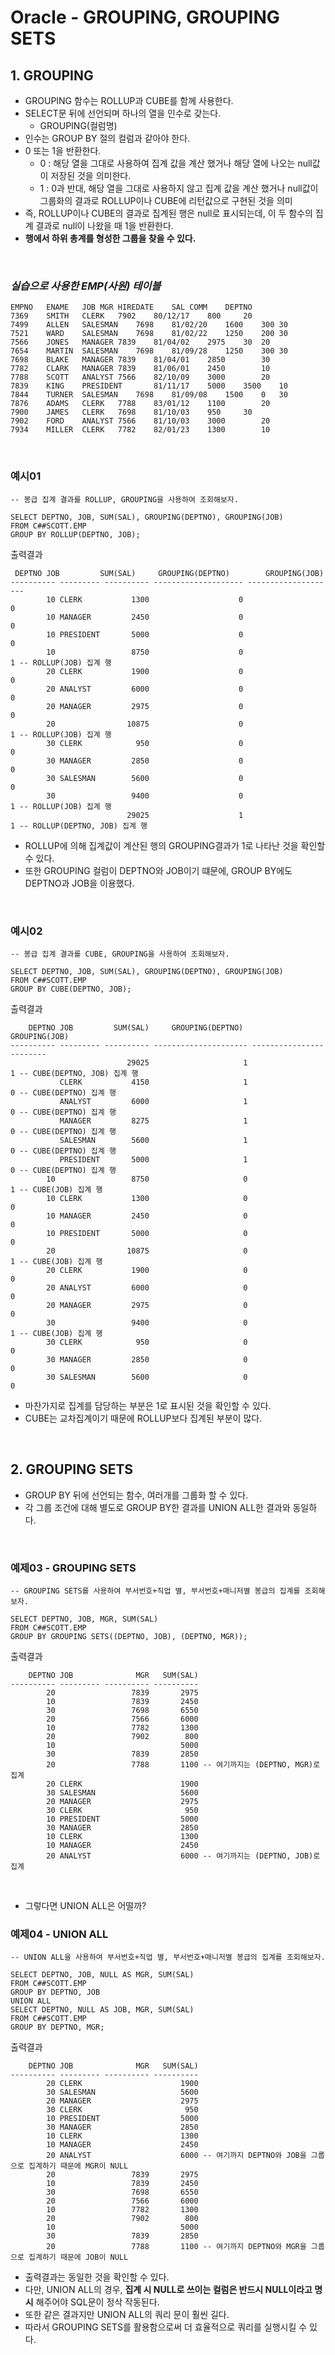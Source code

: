 # Oracle - GROUPING, GROUPING SETS

## 1. GROUPING
- GROUPING 함수는 ROLLUP과 CUBE를 함께 사용한다.
- SELECT문 뒤에 선언되며 하나의 열을 인수로 갖는다.
  - GROUPING(컬럼명)
- 인수는 GROUP BY 절의 컬럼과 같아야 한다.
- 0 또는 1을 반환한다.
  - 0 : 해당 열을 그대로 사용하여 집계 값을 계산 했거나 해당 열에 나오는 null값이 저장된 것을 의미한다.
  - 1 : 0과 반대, 해당 열을 그대로 사용하지 않고 집계 값을 계산 했거나 null값이 그룹화의 결과로 ROLLUP이나 CUBE에 리턴값으로 구현된 것을 의미
- 즉, ROLLUP이나 CUBE의 결과로 집계된 행은 null로 표시되는데, 이 두 함수의 집계 결과로 null이 나왔을 때 1을 반환한다.
- __행에서 하위 총계를 형성한 그룹을 찾을 수 있다.__

<br/>

### _실습으로 사용한 EMP(사원) 테이블_
```oracle
EMPNO	ENAME	JOB	MGR	HIREDATE	SAL	COMM	DEPTNO
7369	SMITH	CLERK	7902	80/12/17	800		20
7499	ALLEN	SALESMAN	7698	81/02/20	1600	300	30
7521	WARD	SALESMAN	7698	81/02/22	1250	200	30
7566	JONES	MANAGER	7839	81/04/02	2975	30	20
7654	MARTIN	SALESMAN	7698	81/09/28	1250	300	30
7698	BLAKE	MANAGER	7839	81/04/01	2850		30
7782	CLARK	MANAGER	7839	81/06/01	2450		10
7788	SCOTT	ANALYST	7566	82/10/09	3000		20
7839	KING	PRESIDENT		81/11/17	5000	3500	10
7844	TURNER	SALESMAN	7698	81/09/08	1500	0	30
7876	ADAMS	CLERK	7788	83/01/12	1100		20
7900	JAMES	CLERK	7698	81/10/03	950		30
7902	FORD	ANALYST	7566	81/10/03	3000		20
7934	MILLER	CLERK	7782	82/01/23	1300		10
```

<br/>


### 예시01
```oracle
-- 봉급 집계 결과를 ROLLUP, GROUPING을 사용하여 조회해보자.

SELECT DEPTNO, JOB, SUM(SAL), GROUPING(DEPTNO), GROUPING(JOB)
FROM C##SCOTT.EMP
GROUP BY ROLLUP(DEPTNO, JOB);
```
출력결과
```oracle
 DEPTNO JOB         SUM(SAL)     GROUPING(DEPTNO)        GROUPING(JOB)
---------- --------- ---------- -------------------- --------------------
        10 CLERK           1300                    0                    0
        10 MANAGER         2450                    0                    0
        10 PRESIDENT       5000                    0                    0
        10                 8750                    0                    1 -- ROLLUP(JOB) 집계 행
        20 CLERK           1900                    0                    0
        20 ANALYST         6000                    0                    0
        20 MANAGER         2975                    0                    0
        20                10875                    0                    1 -- ROLLUP(JOB) 집계 행
        30 CLERK            950                    0                    0
        30 MANAGER         2850                    0                    0
        30 SALESMAN        5600                    0                    0
        30                 9400                    0                    1 -- ROLLUP(JOB) 집계 행
                          29025                    1                    1 -- ROLLUP(DEPTNO, JOB) 집계 행
```
- ROLLUP에 의해 집계값이 계산된 행의 GROUPING결과가 1로 나타난 것을 확인할 수 있다.
- 또한 GROUPING 컬럼이 DEPTNO와 JOB이기 떄문에, GROUP BY에도 DEPTNO과 JOB을 이용했다.

<br/>

### 예시02
```oracle
-- 봉급 집계 결과를 CUBE, GROUPING을 사용하여 조회해보자.

SELECT DEPTNO, JOB, SUM(SAL), GROUPING(DEPTNO), GROUPING(JOB)
FROM C##SCOTT.EMP
GROUP BY CUBE(DEPTNO, JOB);
```
출력결과
```oracle
    DEPTNO JOB         SUM(SAL)     GROUPING(DEPTNO)            GROUPING(JOB)
---------- --------- ---------- --------------------- ------------------------
                          29025                     1                        1 -- CUBE(DEPTNO, JOB) 집계 행
           CLERK           4150                     1                        0 -- CUBE(DEPTNO) 집계 행
           ANALYST         6000                     1                        0 -- CUBE(DEPTNO) 집계 행
           MANAGER         8275                     1                        0 -- CUBE(DEPTNO) 집계 행
           SALESMAN        5600                     1                        0 -- CUBE(DEPTNO) 집계 행
           PRESIDENT       5000                     1                        0 -- CUBE(DEPTNO) 집계 행
        10                 8750                     0                        1 -- CUBE(JOB) 집계 행
        10 CLERK           1300                     0                        0
        10 MANAGER         2450                     0                        0
        10 PRESIDENT       5000                     0                        0
        20                10875                     0                        1 -- CUBE(JOB) 집계 행
        20 CLERK           1900                     0                        0
        20 ANALYST         6000                     0                        0
        20 MANAGER         2975                     0                        0
        30                 9400                     0                        1 -- CUBE(JOB) 집계 행
        30 CLERK            950                     0                        0
        30 MANAGER         2850                     0                        0
        30 SALESMAN        5600                     0                        0
```
- 마찬가지로 집계를 담당하는 부분은 1로 표시된 것을 확인할 수 있다.
- CUBE는 교차집계이기 때문에 ROLLUP보다 집계된 부분이 많다.

<br/>

## 2. GROUPING SETS
- GROUP BY 뒤에 선언되는 함수, 여러개를 그룹화 할 수 있다.
- 각 그룹 조건에 대해 별도로 GROUP BY한 결과를 UNION ALL한 결과와 동일하다.

<br/>

### 예제03 - GROUPING SETS
```oracle
-- GROUPING SETS를 사용하여 부서번호+직업 별, 부서번호+매니저별 봉급의 집계를 조회해보자.

SELECT DEPTNO, JOB, MGR, SUM(SAL) 
FROM C##SCOTT.EMP 
GROUP BY GROUPING SETS((DEPTNO, JOB), (DEPTNO, MGR));
```
출력결과
```oracle
    DEPTNO JOB              MGR   SUM(SAL)
---------- --------- ---------- ----------
        20                 7839       2975
        10                 7839       2450
        30                 7698       6550
        20                 7566       6000
        10                 7782       1300
        20                 7902        800
        10                            5000
        30                 7839       2850
        20                 7788       1100 -- 여기까지는 (DEPTNO, MGR)로 집계
        20 CLERK                      1900
        30 SALESMAN                   5600
        20 MANAGER                    2975
        30 CLERK                       950
        10 PRESIDENT                  5000
        30 MANAGER                    2850
        10 CLERK                      1300
        10 MANAGER                    2450
        20 ANALYST                    6000 -- 여기까지는 (DEPTNO, JOB)로 집계
```

<br/>

- 그렇다면 UNION ALL은 어떨까?
### 예제04 - UNION ALL
```oracle
-- UNION ALL을 사용하여 부서번호+직업 별, 부서번호+매니저별 봉급의 집계를 조회해보자.

SELECT DEPTNO, JOB, NULL AS MGR, SUM(SAL)
FROM C##SCOTT.EMP 
GROUP BY DEPTNO, JOB
UNION ALL 
SELECT DEPTNO, NULL AS JOB, MGR, SUM(SAL) 
FROM C##SCOTT.EMP 
GROUP BY DEPTNO, MGR; 
```
출력결과
```oracle
    DEPTNO JOB              MGR   SUM(SAL)
---------- --------- ---------- ----------
        20 CLERK                      1900
        30 SALESMAN                   5600
        20 MANAGER                    2975
        30 CLERK                       950
        10 PRESIDENT                  5000
        30 MANAGER                    2850
        10 CLERK                      1300
        10 MANAGER                    2450
        20 ANALYST                    6000 -- 여기까지 DEPTNO와 JOB을 그룹으로 집계하기 때문에 MGR이 NULL
        20                 7839       2975
        10                 7839       2450
        30                 7698       6550
        20                 7566       6000
        10                 7782       1300
        20                 7902        800
        10                            5000
        30                 7839       2850
        20                 7788       1100 -- 여기까지 DEPTNO와 MGR을 그룹으로 집계하기 때문에 JOB이 NULL
```
- 출력결과는 동일한 것을 확인할 수 있다.
- 다만, UNION ALL의 경우, __집계 시 NULL로 쓰이는 컬럼은 반드시 NULL이라고 명시__ 해주어야 SQL문이 정삭 작동된다.
- 또한 같은 결과지만 UNION ALL의 쿼리 문이 훨씬 길다.
- 따라서 GROUPING SETS를 활용함으로써 더 효율적으로 쿼리를 실행시킬 수 있다.